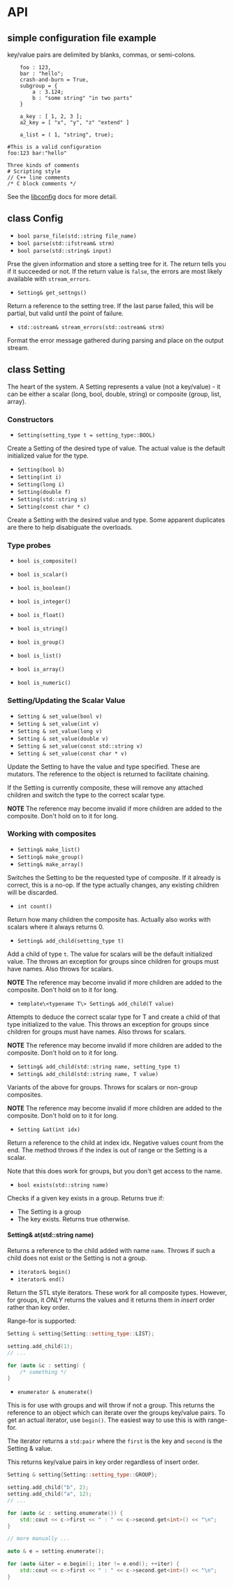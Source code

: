 # API

## simple configuration file example

key/value pairs are delimited by blanks, commas, or semi-colons.

```
    foo : 123,
    bar : "hello";
    crash-and-burn = True,
    subgroup = {
        a : 3.124;
        b : "some string" "in two parts"
    }

    a_key : [ 1, 2, 3 ];
    a2_key = [ "x", "y", "z" "extend" ]

    a_list = ( 1, "string", true);
```

```
#This is a valid configuration
foo:123 bar:"hello"
```

```
Three kinds of comments
# Scripting style
// C++ line comments
/* C block comments */
```

See the [libconfig](https://hyperrealm.github.io/libconfig/) docs for more
detail.



## class Config

- `bool parse_file(std::string file_name)`
- `bool parse(std::ifstream& strm)`
- `bool parse(std::string& input)`

Prse the given information and store a setting tree for it. The return tells
you if it succeeded or not. If the return value is `false`, the errors are most
likely available with `stream_errors`.

- `Setting& get_settngs()`

Return a reference to the setting tree. If the last parse failed, this will be
partial, but valid until the point of failure.

- `std::ostream& stream_errors(std::ostream& strm)`

Format the error message gathered during parsing and place on the output
stream. 

## class Setting

The heart of the system. A Setting represents a value (not a key/value) - it
can be either a scalar (long, bool, double, string) or composite (group, list,
array).


### Constructors
-  `Setting(setting_type t = setting_type::BOOL)`

Create a Setting of the desired type of value. The actual
value is the default initialized value for the type.

- `Setting(bool b)`
- `Setting(int i)`
- `Setting(long i)`
- `Setting(double f)`
- `Setting(std::string s)`
- `Setting(const char * c)`

Create a Setting with the desired value and type. Some apparent duplicates are
there to help disabiguate the overloads.

### Type probes

- `bool is_composite()`
- `bool is_scalar()`

- `bool is_boolean()`
- `bool is_integer()`
- `bool is_float()`
- `bool is_string()`
- `bool is_group()`
- `bool is_list()`
- `bool is_array()`

- `bool is_numeric()`

### Setting/Updating the Scalar Value

- `Setting & set_value(bool v)`
- `Setting & set_value(int v)`
- `Setting & set_value(long v)`
- `Setting & set_value(double v)`
- `Setting & set_value(const std::string v)`
- `Setting & set_value(const char * v)`

Update the Setting to have the value and type specified. These are mutators.
The reference to the object is returned to facilitate chaining.

If the Setting is currently composite, these will remove any attached children
and switch the type to the correct scalar type.

**NOTE** The reference may become invalid if more children are added to the
composite. Don't hold on to it for long.


### Working with composites

- `Setting& make_list()`
- `Setting& make_group()`
- `Setting& make_array()`

Switches the Setting to be the requested type of composite. If it already is
correct, this is a no-op. If the type actually changes, any existing children
will be discarded.

- `int count()`

Return how many children the composite has. Actually also works with scalars
where it always returns 0.

- `Setting& add_child(setting_type t)`

Add a child of type `t`. The value for scalars will be the default initialized
value. The throws an exception for groups since children for groups must have
names. Also throws for scalars.

**NOTE** The reference may become invalid if more children are added to the
composite. Don't hold on to it for long.

- `template\<typename T\> Setting& add_child(T value)`

Attempts to deduce the correct scalar type for T and create a child of that
type initialized to the value. This throws an exception for groups since
children for groups must have names. Also throws for scalars.

**NOTE** The reference may become invalid if more children are added to the
composite. Don't hold on to it for long.

- `Setting& add_child(std::string name, setting_type t)`
- `Setting& add_child(std::string name, T value)`

Variants of the above for groups. Throws for scalars or non-group composites.

**NOTE** The reference may become invalid if more children are added to the
composite. Don't hold on to it for long.

- `Setting &at(int idx)`

Return a reference to the child at index idx. Negative values count from the
end. The method throws if the index is out of range or the Setting is a scalar.

Note that this does work for groups, but you don't get access to the name.

- `bool exists(std::string name)`

Checks if a given key exists in a group. Returns true if:
- The Setting is a group
- The key exists.
Returns true otherwise.

#### Setting& at(std::string name)

Returns a reference to the child added with name `name`. Throws if such a child
does not exist or the Setting is not a group.

- `iterator& begin()`
- `iterator& end()`

Return the STL style iterators. These work for all composite types. However,
for groups, it *ONLY* returns the values and it returns them in *insert* order
rather than key order.

Range-for is supported:

```c++
Setting & setting{Setting::setting_type::LIST};

setting.add_child(1);
// ...

for (auto &c : setting) {
    /* something */
}
```

- `enumerator & enumerate()`

This is for use with groups and will throw if not a group. This returns the
reference to an object which can iterate over the groups key/value pairs. To
get an actual iterator, use `begin()`. The easiest way to use this is with
range-for.

The iterator returns a `std:pair` where the `first` is the key and `second` is
the Setting & value.

This returns key/value pairs in key order regardless of insert order.

```C++
Setting & setting{Setting::setting_type::GROUP};

setting.add_child("b", 2);
setting.add_child("a", 12);
// ...

for (auto &c : setting.enumerate()) {
    std::cout << c->first << " : " << c->second.get<int>() << "\n";
}

// more manually ...

auto & e = setting.enumerate();

for (auto &iter = e.begin(); iter != e.end(); ++iter) {
    std::cout << c->first << " : " << c->second.get<int>() << "\n";
}
```